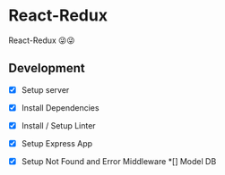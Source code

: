 # React-Redux

React-Redux 😜😜

## Development

  *[x] Setup server
  *[x] Install Dependencies
  *[x] Install / Setup Linter
  *[x] Setup Express App
  *[x] Setup Not Found and Error Middleware
  *[] Model DB
  
